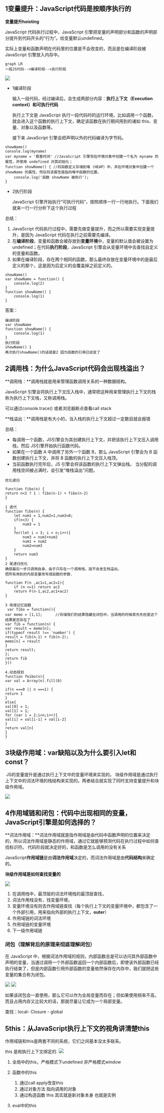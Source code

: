 ## 1变量提升：JavaScript代码是按顺序执行的

**变量提升hoisting**
	 
JavaScript 代码执行过程中，JavaScript 引擎把变量的声明部分和函数的声明部分提升到代码开头的“行为”。给变量默认undefined。

实际上变量和函数声明在代码里的位置是不会改变的，而且是在编译阶段被 JavaScript 引擎放入内存中。


```
graph LR
一段JS代码-->编译阶段-->执行阶段
```
<img  src='./../../images/JS执行流程.png'/>

- 1编译阶段

	输入一段代码，经过编译后，会生成两部分内容：**执行上下文（Execution context）和可执行代码**

	执行上下文是 JavaScript 执行一段代码时的运行环境，比如调用一个函数，就会进入这个函数的执行上下文，确定该函数在执行期间用到的诸如 this、变量、对象以及函数等。
	
	接下来 JavaScript 引擎会把声明以外的代码编译为字节码。
```
showName()
console.log(myname)
var myname = '极客时间' //JavaScript 引擎将在环境对象中创建一个名为 myname 的属性，并使用 undefined 对其初始化；
function showName() { //将函数定义存储到堆 (HEAP）中，并在环境对象中创建一个 showName 的属性，然后将该属性值指向堆中函数的位置。
    console.log('函数 showName 被执行');
}
```

- 2执行阶段

	JavaScript 引擎开始执行“可执行代码”，按照顺序一行一行地执行。下面我们就来一行一行分析下这个执行过程

总结：

1. JavaScript 代码执行过程中，需要先做变量提升，而之所以需要实现变量提升，是因为 JavaScript 代码在执行之前需要先编译。
2. 在**编译阶段**，变量和函数会被存放到**变量环境**中，变量的默认值会被设置为 undefined；在代码**执行阶段**，JavaScript 引擎会从变量环境中去查找自定义的变量和函数。
3. 如果在编译阶段，存在两个相同的函数，那么最终存放在变量环境中的是最后定义的那个，这是因为后定义的会覆盖掉之前定义的。

```
showName()
var showName = function() {
    console.log(2)
}
function showName() {
    console.log(1)
}
```

答案：

```
编译阶段
var showName
function showName() {
	console.log(1)
}
执行阶段
showName() 1
再次执行showName()的话就是2 因为函数的引用已经变了
```
## 2调用栈：为什么JavaScript代码会出现栈溢出？

**调用栈：**调用栈就是用来管理函数调用关系的一种数据结构。

JavaScript 引擎会将执行上下文压入栈中，通常把这种用来管理执行上下文的栈称为执行上下文栈，又称调用栈。

可以通过console.trace() 或者浏览器断点查看call stack

**栈溢出：**调用栈是有大小的，当入栈的执行上下文超过一定数目就会报错

总结：

- 每调用一个函数，JS引擎会为其创建执行上下文，并把该执行上下文压入调用栈，然后 JS引擎开始执行函数代码。
- 如果在一个函数 A 中调用了另外一个函数 B，那么 JavaScript 引擎会为 B 函数创建执行上下文，并将 B 函数的执行上下文压入栈顶。
- 当前函数执行完毕后，JS 引擎会将该函数的执行上下文弹出栈。
当分配的调用栈空间被占满时，会引发“堆栈溢出”问题。

```
优化递归

function fibo(n) {
return n<2 ? 1 : fibo(n-1) + fibo(n-2)
}

1 迭代
function fibo(n) {
	let num1 = 1,num2=1,num3=0;
	if(n<3) {
		num3 = 1
	}
	for(let i = 3; i < n;i++){
		num3 = num1+num2
		num1 = num2
		num2=num3
	}
	return num3
}
2 尾递归优化
确保最后一步只调用自身，由于只存在一个调用栈，就不会发生栈溢出。
把所有用到的内部变量改写成函数的参数.

function F(n ,ac1=1,ac2=1){
	if (n <=1) return ac2
	return F(n-1,ac2,ac1+ac2)
}

3 改成记忆函数
 var fibo = function(){
var memo = [1,1];      //存储我们的结果隐藏在闭包中，当调用的时候首先先检查这个结果是否存在了
var fib = function(n) {
var result = memo[n];
if(typeof result !== 'number') {
result = fib(n-1) + fib(n-2);
memo[n] = result
}
return result;
};
return fib
}()

4.动态规划
function feibo(n){
var val = Array(n).fill(0)

if(n ===0 || n ===1) {
return 1
}
else{
val[0] = 1;
val[1] = 1;
for (var i = 2;i<n;i++){
val[i] = val[i-1] + val[i-2]
}
return val[n]
}
}
```

## 3块级作用域：var缺陷以及为什么要引入let和const？
​	JS的变量提升是通过执行上下文中的变量环境来实现的。
​	块级作用域是通过执行上下文中的词法环境的栈结构来实现的。两者结合就实现了同时支持变量提升和块级作用域。

<img  src='./../../images/变量查找.png'/>

## 4作用域链和闭包：代码中出现相同的变量，JavaScript引擎是如何选择的？

**词法作用域：**词法作用域就是指作用域是由代码中函数声明的位置来决定的，所以词法作用域是静态的作用域，通过它就能够预测代码在执行过程中如何查找标识符。
代码阶段就决定好的，和函数是怎么调用的没有关系

 JavaScript**作用域链**是由**词法作用域**决定的，而词法作用域是由**代码结构**来确定的。

 **块级作用域是如何查找变量的**

<img  src='./../../images/变量查找2.png'/>

1. 在调用栈中，最顶层的词法环境栈的最顶层查找，
2. 词法作用栈没有，找变量环境，
3. 变量环境没有则去作用域链查找（每个执行上下文的变量环境中，都包含了一个外部引用，用来指向外部的执行上下文，**outer**）
4. 作用域链的词法环境
5. 作用域链的变量环境
6. 下一级作用域链

### 闭包（理解背后的原理来彻底理解闭包）
在 JavaScript 中，根据词法作用域的规则，内部函数总是可以访问其外部函数中声明的变量，当通过调用一个外部函数返回一个内部函数后，即使该外部函数已经执行结束了，但是内部函数引用外部函数的变量依然保存在内存中，我们就把这些变量的集合称为闭包。


<img  src='./../../images/闭包调用.png'/>

<img  src='./../../images/闭包展示.png'/>

如果该闭包会一直使用，那么它可以作为全局变量而存在；但如果使用频率不高，而且占用内存又比较大的话，那就尽量让它成为一个局部变量。

查找：local- Closure - global

## 5this：从JavaScript执行上下文的视角讲清楚this

作用域链和this是两套不同的系统，它们之间基本没太多联系。

this 是和执行上下文绑定的.
<img  src='./../../images/this.png'/>

1. 全局中的this，严格模式下undefined 非严格模式window
2. 函数中的this
	1. 通过call apply改变this
	2. 通过对象方法 指向调用的对象
	3. 通过构造函数  this 其实就是新对象本身 也就是实例
	
3. eval中的this 
